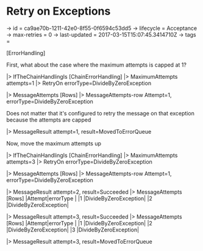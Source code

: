 # Retry on Exceptions

-> id = ca9ae70b-1211-42e0-8f55-0f6594c53dd5
-> lifecycle = Acceptance
-> max-retries = 0
-> last-updated = 2017-03-15T15:07:45.3414710Z
-> tags = 

[ErrorHandling]

First, what about the case where the maximum attempts is capped at 1?

|> IfTheChainHandlingIs
    [ChainErrorHandling]
    |> MaximumAttempts attempts=1
    |> RetryOn errorType=DivideByZeroException

|> MessageAttempts
    [Rows]
    |> MessageAttempts-row Attempt=1, errorType=DivideByZeroException


Does not matter that it's configured to retry the message on that exception because the attempts are capped

|> MessageResult attempt=1, result=MovedToErrorQueue

Now, move the maximum attempts up

|> IfTheChainHandlingIs
    [ChainErrorHandling]
    |> MaximumAttempts attempts=3
    |> RetryOn errorType=DivideByZeroException

|> MessageAttempts
    [Rows]
    |> MessageAttempts-row Attempt=1, errorType=DivideByZeroException

|> MessageResult attempt=2, result=Succeeded
|> MessageAttempts
    [Rows]
    |Attempt|errorType            |
    |1      |DivideByZeroException|
    |2      |DivideByZeroException|

|> MessageResult attempt=3, result=Succeeded
|> MessageAttempts
    [Rows]
    |Attempt|errorType            |
    |1      |DivideByZeroException|
    |2      |DivideByZeroException|
    |3      |DivideByZeroException|

|> MessageResult attempt=3, result=MovedToErrorQueue
~~~
